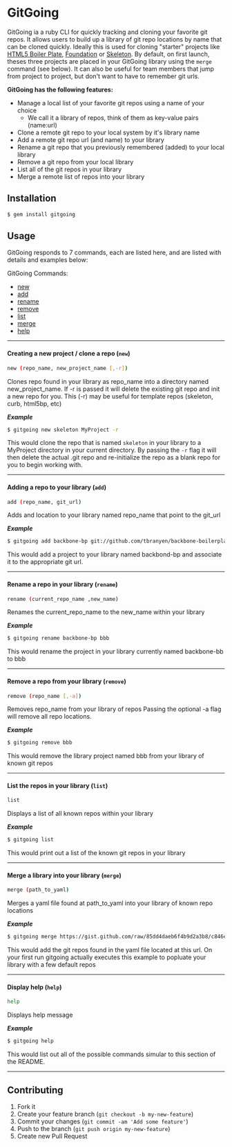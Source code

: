 # GitGoing

GitGoing ia a ruby CLI for quickly tracking and cloning your favorite git repos. It allows users to build up a library of git repo locations by name that can be cloned quickly. Ideally this is used for cloning "starter" projects like [HTML5 Boiler Plate](https://github.com/h5bp/html5-boilerplate), [Foundation](https://github.com/zurb/foundation) or [Skeleton](https://github.com/dhgamache/Skeleton). By default, on first launch, theses three projects are placed in your GitGoing library using the `merge` command (see below). It can also be useful for team members that jump from project to project, but don't want to have to remember git urls.

**GitGoing has the following features:**

 * Manage a local list of your favorite git repos using a name of your choice
   * We call it a library of repos, think of them as key-value pairs (name:url)
 * Clone a remote git repo to your local system by it's library name
 * Add a remote git repo url (and name) to your library
 * Rename a git repo that you previously remembered (added) to your local library
 * Remove a git repo from your local library
 * List all of the git repos in your library
 * Merge a remote list of repos into your library


## Installation

````bash
$ gem install gitgoing
````


## Usage

GitGoing responds to 7 commands, each are listed here, and are listed with details and examples below:

GitGoing Commands:

 * [new](#new)
 * [add](adding-a-repo-to-your-library-add)
 * [rename](#rename)
 * [remove](#remove)
 * [list](#list)
 * [merge](#merge)
 * [help](#help)

----
#### <a id="new"></a>Creating a new project / clone a repo (`new`)
````bash
new (repo_name, new_project_name [,-r])
````
Clones repo found in your library as repo_name into a directory named new_project_name. 
If -r is passed it will delete the existing git repo and init a new repo for you. This (-r) may be useful for template repos (skeleton, curb, html5bp, etc)

**_Example_**
````bash
$ gitgoing new skeleton MyProject -r
````
This would clone the repo that is named `skeleton` in your library to a MyProject directory in your current directory. By passing the `-r` flag it will then delete the actual .git repo and re-initialize the repo as a blank repo for you to begin working with.


----
#### <a id="add"></a>Adding a repo to your library (`add`)
````bash
add (repo_name, git_url)
````
Adds and location to your library named repo_name that point to the git_url 

**_Example_**
````bash
$ gitgoing add backbone-bp git://github.com/tbranyen/backbone-boilerplate.git
````
This would add a project to your library named backbond-bp and associate it to the appropriate git url.


----
#### <a id="rename"></a>Rename a repo in your library (`rename`)
````bash
rename (current_repo_name ,new_name)
````
Renames the current_repo_name to the new_name within your library


**_Example_**
````bash
$ gitgoing rename backbone-bp bbb
````
This would rename the project in your library currently named backbone-bb to bbb

----


#### <a id="remove"></a>Remove a repo from your library (`remove`)
````bash
remove (repo_name [,-a])
````
Removes repo_name from your library of repos
Passing the optional -a flag will remove all repo locations.


**_Example_**
````bash
$ gitgoing remove bbb
````
This would remove the library project named bbb from your library of known git repos



----
#### <a id="list"></a>List the repos in your library (`list`)
````bash
list
````
Displays a list of all known repos within your library


**_Example_**
````bash
$ gitgoing list
````
This would print out a list of the known git repos in your library


----
#### <a id="merge"></a>Merge a library into your library (`merge`)
````bash
merge (path_to_yaml)
````
Merges a yaml file found at path_to_yaml into your library of known repo locations


**_Example_**
````bash
$ gitgoing merge https://gist.github.com/raw/85dd4daeb6f4b9d2a3b8/c846e9ea5f40102c48293b8a26d6729abbd4bdd6/gitgoing_default_library.yml
````
This would add the git repos found in the yaml file located at this url. On your first run gitgoing actually executes this example to popluate your library with a few default repos


----
#### <a id="help"></a>Display help (`help`)
````bash
help
````

Displays help message  


**_Example_**
````bash
$ gitgoing help
````
This would list out all of the possible commands simular to this section of the README.

----
## Contributing

1. Fork it
2. Create your feature branch (`git checkout -b my-new-feature`)
3. Commit your changes (`git commit -am 'Add some feature'`)
4. Push to the branch (`git push origin my-new-feature`)
5. Create new Pull Request
